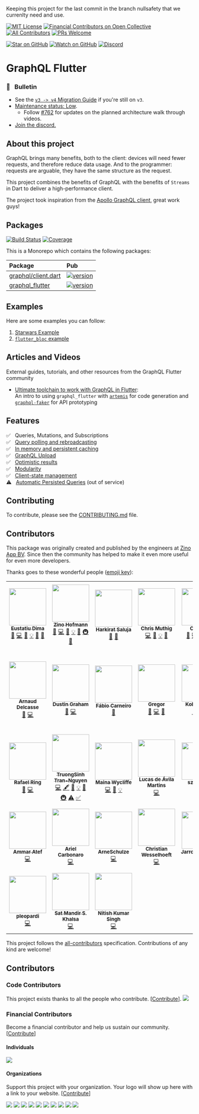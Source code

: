Keeping this project for the last commit in the branch nullsafety that we currenlty need and use.

[![MIT License][license-badge]][license-link]
[![Financial Contributors on Open Collective](https://opencollective.com/graphql-flutter/all/badge.svg?label=financial+contributors)](https://opencollective.com/graphql-flutter) [![All Contributors](https://img.shields.io/badge/all_contributors-31-orange.svg?style=flat-square)](#contributors)
[![PRs Welcome][prs-badge]][prs-link]

[![Star on GitHub][github-star-badge]][github-star-link]
[![Watch on GitHub][github-watch-badge]][github-watch-link]
[![Discord][discord-badge]][discord-link]

# GraphQL Flutter

### 📌 &nbsp; Bulletin
* See the [`v3 -> v4` Migration Guide](./changelog-v3-v4.md) if you're still on `v3`.
* [Maintenance status: Low](https://github.com/zino-app/graphql-flutter/issues/763).
  * Follow [#762](https://github.com/zino-app/graphql-flutter/issues/762) for updates on the planned architecture walk through videos.
* [Join the discord.][discord-link]

## About this project

GraphQL brings many benefits, both to the client: devices will need fewer requests, and therefore reduce data usage. And to the programmer: requests are arguable, they have the same structure as the request.

This project combines the benefits of GraphQL with the benefits of `Streams` in Dart to deliver a high-performance client.

The project took inspiration from the [Apollo GraphQL client](https://github.com/apollographql/apollo-client), great work guys!

## Packages

[![Build Status][build-status-badge]][build-status-link]
[![Coverage][coverage-badge]][coverage-link]

This is a Monorepo which contains the following packages:

| Package                                       | Pub                                              |
| :-------------------------------------------- | :----------------------------------------------- |
| [graphql/client.dart](./packages/graphql)     | [![version][version-badge]][package-link-client] |
| [graphql_flutter](./packages/graphql_flutter) | [![version][version-badge]][package-link]        |

## Examples

Here are some examples you can follow:

1. [Starwars Example](./examples/starwars)
2. [`flutter_bloc` example](./examples/flutter_bloc)

## Articles and Videos

External guides, tutorials, and other resources from the GraphQL Flutter community

- [Ultimate toolchain to work with GraphQL in Flutter](https://medium.com/@v.ditsyak/ultimate-toolchain-to-work-with-graphql-in-flutter-13aef79c6484):  
  An intro to using `graphql_flutter` with [`artemis`](https://pub.dev/packages/artemis) for code generation and [`graphql-faker`](https://github.com/APIs-guru/graphql-faker) for API prototyping

## Features
✅ &nbsp; Queries, Mutations, and Subscriptions  
✅ &nbsp; [Query polling and rebroadcasting](./packages/graphql/README.md#clientwatchquery-and-observablequery)  
✅ &nbsp; [In memory and persistent caching](./packages/graphql/README.md#persistence)  
✅ &nbsp; [GraphQL Upload](./packages/graphql/README.md#graphql-upload)  
✅ &nbsp; [Optimistic results](./packages/graphql_flutter/README.md#optimism)  
✅ &nbsp; [Modularity](./packages/graphql/README.md#links)  
✅ &nbsp; [Client-state management](./packages/graphql/README.md#direct-cache-access-api)  
⚠️  &nbsp; [Automatic Persisted Queries](./packages/graphql/README.md#persistedquerieslink-experimental-warning-out-of-service-warning) (out of service)  

## Contributing

To contribute, please see the [CONTRIBUTING.md](CONTRIBUTING.md) file.

## Contributors

This package was originally created and published by the engineers at [Zino App BV](https://zinoapp.com). Since then the community has helped to make it even more useful for even more developers.

Thanks goes to these wonderful people ([emoji key](https://github.com/kentcdodds/all-contributors#emoji-key)):

<!-- ALL-CONTRIBUTORS-LIST:START - Do not remove or modify this section -->
<!-- prettier-ignore-start -->
<!-- markdownlint-disable -->
<table>
  <tr>
    <td align="center"><a href="http://eusdima.com"><img src="https://avatars2.githubusercontent.com/u/4757453?v=4" width="100px;" alt=""/><br /><sub><b>Eustatiu Dima</b></sub></a><br /><a href="https://github.com/zino-app/graphql-flutter/issues?q=author%3Aeusdima" title="Bug reports">🐛</a> <a href="https://github.com/zino-app/graphql-flutter/commits?author=eusdima" title="Code">💻</a> <a href="https://github.com/zino-app/graphql-flutter/commits?author=eusdima" title="Documentation">📖</a> <a href="#example-eusdima" title="Examples">💡</a> <a href="#ideas-eusdima" title="Ideas, Planning, & Feedback">🤔</a> <a href="https://github.com/zino-app/graphql-flutter/pulls?q=is%3Apr+reviewed-by%3Aeusdima" title="Reviewed Pull Requests">👀</a></td>
    <td align="center"><a href="https://github.com/HofmannZ"><img src="https://avatars3.githubusercontent.com/u/17142193?v=4" width="100px;" alt=""/><br /><sub><b>Zino Hofmann</b></sub></a><br /><a href="https://github.com/zino-app/graphql-flutter/issues?q=author%3AHofmannZ" title="Bug reports">🐛</a> <a href="https://github.com/zino-app/graphql-flutter/commits?author=HofmannZ" title="Code">💻</a> <a href="https://github.com/zino-app/graphql-flutter/commits?author=HofmannZ" title="Documentation">📖</a> <a href="#example-HofmannZ" title="Examples">💡</a> <a href="#ideas-HofmannZ" title="Ideas, Planning, & Feedback">🤔</a> <a href="#infra-HofmannZ" title="Infrastructure (Hosting, Build-Tools, etc)">🚇</a> <a href="https://github.com/zino-app/graphql-flutter/pulls?q=is%3Apr+reviewed-by%3AHofmannZ" title="Reviewed Pull Requests">👀</a></td>
    <td align="center"><a href="https://github.com/jinxac"><img src="https://avatars2.githubusercontent.com/u/15068096?v=4" width="100px;" alt=""/><br /><sub><b>Harkirat Saluja</b></sub></a><br /><a href="https://github.com/zino-app/graphql-flutter/commits?author=jinxac" title="Documentation">📖</a> <a href="#ideas-jinxac" title="Ideas, Planning, & Feedback">🤔</a></td>
    <td align="center"><a href="https://github.com/camuthig"><img src="https://avatars3.githubusercontent.com/u/5178217?v=4" width="100px;" alt=""/><br /><sub><b>Chris Muthig</b></sub></a><br /><a href="https://github.com/zino-app/graphql-flutter/commits?author=camuthig" title="Code">💻</a> <a href="https://github.com/zino-app/graphql-flutter/commits?author=camuthig" title="Documentation">📖</a> <a href="#example-camuthig" title="Examples">💡</a> <a href="#ideas-camuthig" title="Ideas, Planning, & Feedback">🤔</a></td>
    <td align="center"><a href="http://stackoverflow.com/users/3280538/flkes"><img src="https://avatars1.githubusercontent.com/u/7611406?v=4" width="100px;" alt=""/><br /><sub><b>Cal Pratt</b></sub></a><br /><a href="https://github.com/zino-app/graphql-flutter/issues?q=author%3Acal-pratt" title="Bug reports">🐛</a> <a href="https://github.com/zino-app/graphql-flutter/commits?author=cal-pratt" title="Code">💻</a> <a href="https://github.com/zino-app/graphql-flutter/commits?author=cal-pratt" title="Documentation">📖</a> <a href="#example-cal-pratt" title="Examples">💡</a> <a href="#ideas-cal-pratt" title="Ideas, Planning, & Feedback">🤔</a></td>
    <td align="center"><a href="http://madjer.info"><img src="https://avatars0.githubusercontent.com/u/9830761?v=4" width="100px;" alt=""/><br /><sub><b>Miroslav Valkovic-Madjer</b></sub></a><br /><a href="https://github.com/zino-app/graphql-flutter/commits?author=mmadjer" title="Code">💻</a></td>
    <td align="center"><a href="https://github.com/AleksandarFaraj"><img src="https://avatars2.githubusercontent.com/u/4523129?v=4" width="100px;" alt=""/><br /><sub><b>Aleksandar Faraj</b></sub></a><br /><a href="https://github.com/zino-app/graphql-flutter/issues?q=author%3AAleksandarFaraj" title="Bug reports">🐛</a></td>
  </tr>
  <tr>
    <td align="center"><a href="https://www.scity.coop"><img src="https://avatars0.githubusercontent.com/u/403029?v=4" width="100px;" alt=""/><br /><sub><b>Arnaud Delcasse</b></sub></a><br /><a href="https://github.com/zino-app/graphql-flutter/issues?q=author%3Aadelcasse" title="Bug reports">🐛</a> <a href="https://github.com/zino-app/graphql-flutter/commits?author=adelcasse" title="Code">💻</a></td>
    <td align="center"><a href="https://github.com/dustin-graham"><img src="https://avatars0.githubusercontent.com/u/959931?v=4" width="100px;" alt=""/><br /><sub><b>Dustin Graham</b></sub></a><br /><a href="https://github.com/zino-app/graphql-flutter/issues?q=author%3Adustin-graham" title="Bug reports">🐛</a> <a href="https://github.com/zino-app/graphql-flutter/commits?author=dustin-graham" title="Code">💻</a></td>
    <td align="center"><a href="https://github.com/fabiocarneiro"><img src="https://avatars3.githubusercontent.com/u/1375034?v=4" width="100px;" alt=""/><br /><sub><b>Fábio Carneiro</b></sub></a><br /><a href="https://github.com/zino-app/graphql-flutter/issues?q=author%3Afabiocarneiro" title="Bug reports">🐛</a></td>
    <td align="center"><a href="https://github.com/lordgreg"><img src="https://avatars0.githubusercontent.com/u/480546?v=4" width="100px;" alt=""/><br /><sub><b>Gregor</b></sub></a><br /><a href="https://github.com/zino-app/graphql-flutter/issues?q=author%3Alordgreg" title="Bug reports">🐛</a> <a href="https://github.com/zino-app/graphql-flutter/commits?author=lordgreg" title="Code">💻</a> <a href="#ideas-lordgreg" title="Ideas, Planning, & Feedback">🤔</a></td>
    <td align="center"><a href="https://github.com/kolja-esders"><img src="https://avatars1.githubusercontent.com/u/5159563?v=4" width="100px;" alt=""/><br /><sub><b>Kolja Esders</b></sub></a><br /><a href="https://github.com/zino-app/graphql-flutter/issues?q=author%3Akolja-esders" title="Bug reports">🐛</a> <a href="https://github.com/zino-app/graphql-flutter/commits?author=kolja-esders" title="Code">💻</a> <a href="#ideas-kolja-esders" title="Ideas, Planning, & Feedback">🤔</a></td>
    <td align="center"><a href="https://github.com/micimize"><img src="https://avatars1.githubusercontent.com/u/8343799?v=4" width="100px;" alt=""/><br /><sub><b>Michael Joseph Rosenthal</b></sub></a><br /><a href="https://github.com/zino-app/graphql-flutter/issues?q=author%3Amicimize" title="Bug reports">🐛</a> <a href="https://github.com/zino-app/graphql-flutter/commits?author=micimize" title="Code">💻</a> <a href="https://github.com/zino-app/graphql-flutter/commits?author=micimize" title="Documentation">📖</a> <a href="#example-micimize" title="Examples">💡</a> <a href="#ideas-micimize" title="Ideas, Planning, & Feedback">🤔</a> <a href="https://github.com/zino-app/graphql-flutter/commits?author=micimize" title="Tests">⚠️</a> <a href="#content-micimize" title="Content">🖋</a> <a href="#infra-micimize" title="Infrastructure (Hosting, Build-Tools, etc)">🚇</a> <a href="#maintenance-micimize" title="Maintenance">🚧</a> <a href="#projectManagement-micimize" title="Project Management">📆</a> <a href="#question-micimize" title="Answering Questions">💬</a> <a href="https://github.com/zino-app/graphql-flutter/pulls?q=is%3Apr+reviewed-by%3Amicimize" title="Reviewed Pull Requests">👀</a> <a href="#tutorial-micimize" title="Tutorials">✅</a></td>
    <td align="center"><a href="http://borges.me/"><img src="https://avatars2.githubusercontent.com/u/735858?v=4" width="100px;" alt=""/><br /><sub><b>Igor Borges</b></sub></a><br /><a href="https://github.com/zino-app/graphql-flutter/issues?q=author%3AIgor1201" title="Bug reports">🐛</a> <a href="https://github.com/zino-app/graphql-flutter/commits?author=Igor1201" title="Code">💻</a></td>
  </tr>
  <tr>
    <td align="center"><a href="https://github.com/rafaelring"><img src="https://avatars1.githubusercontent.com/u/6992724?v=4" width="100px;" alt=""/><br /><sub><b>Rafael Ring</b></sub></a><br /><a href="https://github.com/zino-app/graphql-flutter/issues?q=author%3Arafaelring" title="Bug reports">🐛</a> <a href="https://github.com/zino-app/graphql-flutter/commits?author=rafaelring" title="Code">💻</a></td>
    <td align="center"><a href="http://truongsinh.pro"><img src="https://avatars0.githubusercontent.com/u/358585?v=4" width="100px;" alt=""/><br /><sub><b>TruongSinh Tran-Nguyen</b></sub></a><br /><a href="https://github.com/zino-app/graphql-flutter/commits?author=truongsinh" title="Code">💻</a> <a href="#content-truongsinh" title="Content">🖋</a> <a href="https://github.com/zino-app/graphql-flutter/commits?author=truongsinh" title="Documentation">📖</a> <a href="#example-truongsinh" title="Examples">💡</a> <a href="#ideas-truongsinh" title="Ideas, Planning, & Feedback">🤔</a> <a href="#infra-truongsinh" title="Infrastructure (Hosting, Build-Tools, etc)">🚇</a> <a href="https://github.com/zino-app/graphql-flutter/commits?author=truongsinh" title="Tests">⚠️</a> <a href="#tutorial-truongsinh" title="Tutorials">✅</a></td>
    <td align="center"><a href="https://codinglatte.com"><img src="https://avatars2.githubusercontent.com/u/12270550?v=4" width="100px;" alt=""/><br /><sub><b>Maina Wycliffe</b></sub></a><br /><a href="https://github.com/zino-app/graphql-flutter/commits?author=mainawycliffe" title="Code">💻</a> <a href="https://github.com/zino-app/graphql-flutter/commits?author=mainawycliffe" title="Documentation">📖</a> <a href="#example-mainawycliffe" title="Examples">💡</a></td>
    <td align="center"><a href="https://github.com/degroote22"><img src="https://avatars1.githubusercontent.com/u/12750442?v=4" width="100px;" alt=""/><br /><sub><b>Lucas de Ávila Martins</b></sub></a><br /><a href="https://github.com/zino-app/graphql-flutter/commits?author=degroote22" title="Code">💻</a></td>
    <td align="center"><a href="https://github.com/szantogab"><img src="https://avatars1.githubusercontent.com/u/2809091?v=4" width="100px;" alt=""/><br /><sub><b>szantogab</b></sub></a><br /><a href="https://github.com/zino-app/graphql-flutter/commits?author=szantogab" title="Code">💻</a></td>
    <td align="center"><a href="https://github.com/dbrb"><img src="https://avatars1.githubusercontent.com/u/1658994?v=4" width="100px;" alt=""/><br /><sub><b>dbrb</b></sub></a><br /><a href="https://github.com/zino-app/graphql-flutter/commits?author=dbrb" title="Code">💻</a></td>
    <td align="center"><a href="https://yunyul.in/"><img src="https://avatars1.githubusercontent.com/u/8008350?v=4" width="100px;" alt=""/><br /><sub><b>Yunyu Lin</b></sub></a><br /><a href="https://github.com/zino-app/graphql-flutter/commits?author=yunyu" title="Code">💻</a></td>
  </tr>
  <tr>
    <td align="center"><a href="https://zerosonessoftware.blogspot.com/"><img src="https://avatars2.githubusercontent.com/u/13663221?v=4" width="100px;" alt=""/><br /><sub><b>Ammar Atef</b></sub></a><br /><a href="https://github.com/zino-app/graphql-flutter/commits?author=ammaratef45" title="Code">💻</a></td>
    <td align="center"><a href="http://dev4mobile.blogspot.com"><img src="https://avatars1.githubusercontent.com/u/6807077?v=4" width="100px;" alt=""/><br /><sub><b>Ariel Carbonaro</b></sub></a><br /><a href="https://github.com/zino-app/graphql-flutter/commits?author=SirKuryaki" title="Code">💻</a></td>
    <td align="center"><a href="https://github.com/ArneSchulze"><img src="https://avatars0.githubusercontent.com/u/32508820?v=4" width="100px;" alt=""/><br /><sub><b>ArneSchulze</b></sub></a><br /><a href="https://github.com/zino-app/graphql-flutter/commits?author=ArneSchulze" title="Code">💻</a></td>
    <td align="center"><a href="https://xtian.us"><img src="https://avatars0.githubusercontent.com/u/602654?v=4" width="100px;" alt=""/><br /><sub><b>Christian Wesselhoeft</b></sub></a><br /><a href="https://github.com/zino-app/graphql-flutter/commits?author=xtian" title="Code">💻</a></td>
    <td align="center"><a href="https://github.com/JarrodCColburn"><img src="https://avatars2.githubusercontent.com/u/16673615?v=4" width="100px;" alt=""/><br /><sub><b>JarrodCColburn</b></sub></a><br /><a href="https://github.com/zino-app/graphql-flutter/commits?author=JarrodCColburn" title="Code">💻</a></td>
    <td align="center"><a href="http://mwalkerwells.com"><img src="https://avatars1.githubusercontent.com/u/16157429?v=4" width="100px;" alt=""/><br /><sub><b>M. Walker Wells</b></sub></a><br /><a href="https://github.com/zino-app/graphql-flutter/commits?author=mwalkerwells" title="Code">💻</a></td>
    <td align="center"><a href="https://mateusfsilva.com"><img src="https://avatars0.githubusercontent.com/u/3394090?v=4" width="100px;" alt=""/><br /><sub><b>Mateus Gustavo de Freitas e Silva</b></sub></a><br /><a href="https://github.com/zino-app/graphql-flutter/commits?author=mateusfsilva" title="Code">💻</a></td>
  </tr>
  <tr>
    <td align="center"><a href="https://github.com/pleopardi"><img src="https://avatars2.githubusercontent.com/u/22129342?v=4" width="100px;" alt=""/><br /><sub><b>pleopardi</b></sub></a><br /><a href="https://github.com/zino-app/graphql-flutter/commits?author=pleopardi" title="Code">💻</a></td>
    <td align="center"><a href="http://www.satkhalsa.com"><img src="https://avatars3.githubusercontent.com/u/6362903?v=4" width="100px;" alt=""/><br /><sub><b>Sat Mandir S. Khalsa</b></sub></a><br /><a href="https://github.com/zino-app/graphql-flutter/commits?author=smkhalsa" title="Code">💻</a></td>
    <td align="center"><a href="https://www.youtube.com/c/NitishKumarSingh"><img src="https://avatars2.githubusercontent.com/u/15886737?v=4" width="100px;" alt=""/><br /><sub><b>Nitish Kumar Singh</b></sub></a><br /><a href="https://github.com/zino-app/graphql-flutter/commits?author=nitishk72" title="Code">💻</a></td>
  </tr>
</table>

<!-- markdownlint-enable -->
<!-- prettier-ignore-end -->
<!-- ALL-CONTRIBUTORS-LIST:END -->

This project follows the [all-contributors](https://github.com/kentcdodds/all-contributors) specification. Contributions of any kind are welcome!

[build-status-badge]: https://img.shields.io/circleci/build/github/zino-app/graphql-flutter.svg?style=flat-square
[build-status-link]: https://circleci.com/gh/zino-app/graphql-flutter
[coverage-badge]: https://img.shields.io/codecov/c/github/zino-app/graphql-flutter.svg?style=flat-square
[coverage-link]: https://codecov.io/gh/zino-app/graphql-flutter
[version-badge]: https://img.shields.io/pub/v/graphql_flutter.svg?style=flat-square
[package-link]: https://pub.dartlang.org/packages/graphql_flutter
[package-link-client]: https://pub.dartlang.org/packages/graphql
[license-badge]: https://img.shields.io/github/license/zino-app/graphql-flutter.svg?style=flat-square
[license-link]: https://github.com/zino-app/graphql-flutter/blob/master/LICENSE
[prs-badge]: https://img.shields.io/badge/PRs-welcome-brightgreen.svg?style=flat-square
[prs-link]: http://makeapullrequest.com
[github-watch-badge]: https://img.shields.io/github/watchers/zino-app/graphql-flutter.svg?style=flat-square&logo=github&logoColor=ffffff
[github-watch-link]: https://github.com/zino-app/graphql-flutter/watchers
[github-star-badge]: https://img.shields.io/github/stars/zino-app/graphql-flutter.svg?style=flat-square&logo=github&logoColor=ffffff
[github-star-link]: https://github.com/zino-app/graphql-flutter/stargazers
[discord-badge]: https://img.shields.io/discord/559455668810153989.svg?style=flat-square&logo=discord&logoColor=ffffff
[discord-link]: https://discord.gg/tXTtBfC

## Contributors

### Code Contributors

This project exists thanks to all the people who contribute. [[Contribute](CONTRIBUTING.md)].
<a href="https://github.com/zino-app/graphql-flutter/graphs/contributors"><img src="https://opencollective.com/graphql-flutter/contributors.svg?width=890&button=false" /></a>

### Financial Contributors

Become a financial contributor and help us sustain our community. [[Contribute](https://opencollective.com/graphql-flutter/contribute)]

#### Individuals

<a href="https://opencollective.com/graphql-flutter"><img src="https://opencollective.com/graphql-flutter/individuals.svg?width=890"></a>

#### Organizations

Support this project with your organization. Your logo will show up here with a link to your website. [[Contribute](https://opencollective.com/graphql-flutter/contribute)]

<a href="https://opencollective.com/graphql-flutter/organization/0/website"><img src="https://opencollective.com/graphql-flutter/organization/0/avatar.svg"></a>
<a href="https://opencollective.com/graphql-flutter/organization/1/website"><img src="https://opencollective.com/graphql-flutter/organization/1/avatar.svg"></a>
<a href="https://opencollective.com/graphql-flutter/organization/2/website"><img src="https://opencollective.com/graphql-flutter/organization/2/avatar.svg"></a>
<a href="https://opencollective.com/graphql-flutter/organization/3/website"><img src="https://opencollective.com/graphql-flutter/organization/3/avatar.svg"></a>
<a href="https://opencollective.com/graphql-flutter/organization/4/website"><img src="https://opencollective.com/graphql-flutter/organization/4/avatar.svg"></a>
<a href="https://opencollective.com/graphql-flutter/organization/5/website"><img src="https://opencollective.com/graphql-flutter/organization/5/avatar.svg"></a>
<a href="https://opencollective.com/graphql-flutter/organization/6/website"><img src="https://opencollective.com/graphql-flutter/organization/6/avatar.svg"></a>
<a href="https://opencollective.com/graphql-flutter/organization/7/website"><img src="https://opencollective.com/graphql-flutter/organization/7/avatar.svg"></a>
<a href="https://opencollective.com/graphql-flutter/organization/8/website"><img src="https://opencollective.com/graphql-flutter/organization/8/avatar.svg"></a>
<a href="https://opencollective.com/graphql-flutter/organization/9/website"><img src="https://opencollective.com/graphql-flutter/organization/9/avatar.svg"></a>
